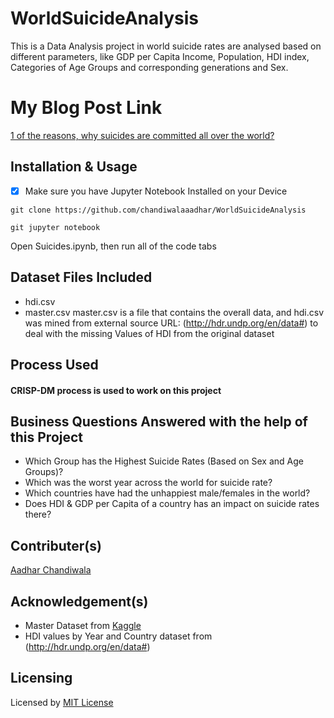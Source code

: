 # WorldSuicideAnalysis
This is a Data Analysis project in world suicide rates are analysed based on different parameters, like GDP per Capita Income, Population, HDI index, Categories of Age Groups and corresponding generations and Sex.
# My Blog Post Link
[1 of the reasons, why suicides are committed all over the world?](https://medium.com/@chandiwalaaadhar/1-of-the-reasons-why-suicides-are-committed-all-over-the-world-fc447408d76e)

## Installation & Usage
- [X] Make sure you have Jupyter Notebook Installed on your Device

``` 
git clone https://github.com/chandiwalaaadhar/WorldSuicideAnalysis

git jupyter notebook 
```
  
Open Suicides.ipynb, then run all of the code tabs

## Dataset Files Included
* hdi.csv
* master.csv
master.csv is a file that contains the overall data, and hdi.csv was mined from external source URL: (http://hdr.undp.org/en/data#) to deal with the missing Values of HDI from the original dataset
## Process Used
#### CRISP-DM process is used to work on this project

## Business Questions Answered with the help of this Project
* Which Group has the Highest Suicide Rates (Based on Sex and Age Groups)?
* Which was the worst year across the world for suicide rate?
* Which countries have had the unhappiest male/females in the world?
* Does HDI & GDP per Capita of a country has an impact on suicide rates there?

## Contributer(s)
[Aadhar Chandiwala](https://github.com/chandiwalaaadhar)
## Acknowledgement(s)
* Master Dataset from [Kaggle](https://www.kaggle.com/russellyates88/suicide-rates-overview-1985-to-2016)
* HDI values by Year and Country dataset from (http://hdr.undp.org/en/data#)
## Licensing
Licensed by [MIT License](https://choosealicense.com/licenses/mit/)
